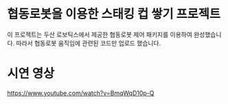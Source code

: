 # 협동로봇을 이용한 스태킹 컵 쌓기 프로젝트
이 프로젝트는 두산 로보틱스에서 제공한 협동로봇 제어 패키지를 이용하여 완성했습니다.
따라서 협동로봇 움직임에 관련된 코드만 업로드 했습니다.

# 시연 영상
https://www.youtube.com/watch?v=BmqWqD10p-Q
